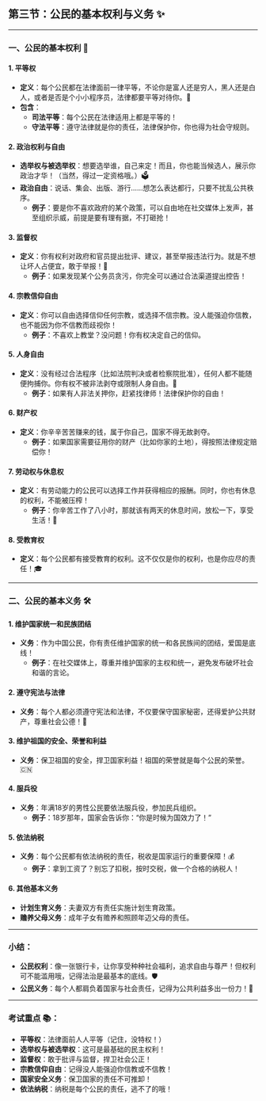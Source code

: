 ## 第三节：公民的基本权利与义务 ✨

---

### 一、公民的基本权利 🎯

#### 1. **平等权**  
- **定义**：每个公民都在法律面前一律平等，不论你是富人还是穷人，黑人还是白人，或者是否是个小小程序员，法律都要平等对待你。💼  
- **包含**：  
  - **司法平等**：每个公民在法律适用上都是平等的！  
  - **守法平等**：遵守法律就是你的责任，法律保护你，你也得为社会守规则。  

#### 2. **政治权利与自由**  
- **选举权与被选举权**：想要选举谁，自己来定！而且，你也能当候选人，展示你政治才华！（当然，得过一定资格哦。）🗳️  
- **政治自由**：说话、集会、出版、游行……想怎么表达都行，只要不扰乱公共秩序。  
  - **例子**：要是你不喜欢政府的某个政策，可以自由地在社交媒体上发声，甚至组织示威，前提是要有理有据，不打砸抢！

#### 3. **监督权**  
- **定义**：你有权利对政府和官员提出批评、建议，甚至举报违法行为。就是不想让坏人占便宜，敢于举报！🚨  
  - **例子**：如果发现某个公务员贪污，你完全可以通过合法渠道提出控告！

#### 4. **宗教信仰自由**  
- **定义**：你可以自由选择信仰任何宗教，或选择不信宗教。没人能强迫你信教，也不能因为你不信教而歧视你！  
  - **例子**：不喜欢上教堂？没问题！你有权决定自己的信仰。

#### 5. **人身自由**  
- **定义**：没有经过合法程序（比如法院判决或者检察院批准），任何人都不能随便拘捕你。你有权不被非法剥夺或限制人身自由。🚫  
  - **例子**：如果有人非法关押你，赶紧找律师！法律保护你的自由！

#### 6. **财产权**  
- **定义**：你辛辛苦苦赚来的钱，属于你自己，国家不得无故剥夺。  
  - **例子**：如果国家需要征用你的财产（比如你家的土地），得按照法律规定赔偿你！

#### 7. **劳动权与休息权**  
- **定义**：有劳动能力的公民可以选择工作并获得相应的报酬。同时，你也有休息的权利，不能被压榨！  
  - **例子**：你辛苦工作了八小时，那就该有两天的休息时间，放松一下，享受生活！🌴

#### 8. **受教育权**  
- **定义**：每个公民都有接受教育的权利。这不仅仅是你的权利，也是你应尽的责任！🎓

---

### 二、公民的基本义务 🛠️

#### 1. **维护国家统一和民族团结**  
- **义务**：作为中国公民，你有责任维护国家的统一和各民族间的团结，爱国是底线！  
  - **例子**：在社交媒体上，尊重并维护国家的主权和统一，避免发布破坏社会和谐的言论。

#### 2. **遵守宪法与法律**  
- **义务**：每个人都必须遵守宪法和法律，不仅要保守国家秘密，还得爱护公共财产，尊重社会公德！🛑

#### 3. **维护祖国的安全、荣誉和利益**  
- **义务**：保卫祖国的安全，捍卫国家利益！祖国的荣誉就是每个公民的荣誉。🇨🇳

#### 4. **服兵役**  
- **义务**：年满18岁的男性公民要依法服兵役，参加民兵组织。  
  - **例子**：18岁那年，国家会告诉你：“你是时候为国效力了！”

#### 5. **依法纳税**  
- **义务**：每个公民都有依法纳税的责任，税收是国家运行的重要保障！💰  
  - **例子**：拿到工资了？别忘了扣税，按时交税，做一个合格的纳税人！

#### 6. **其他基本义务**  
- **计划生育义务**：夫妻双方有责任实施计划生育政策。  
- **赡养父母义务**：成年子女有赡养和照顾年迈父母的责任。

---

### 小结：  
- **公民权利**：像一张银行卡，让你享受种种社会福利，追求自由与尊严！但权利可不能滥用哦，记得法治是最基本的底线。🛡️  
- **公民义务**：每个人都肩负着国家与社会责任，记得为公共利益多出一份力！💪

---

### 考试重点 📚：
- **平等权**：法律面前人人平等（记住，没特权！）
- **选举权与被选举权**：这可是最基础的民主权利！  
- **监督权**：敢于批评与监督，捍卫社会公正！  
- **宗教信仰自由**：记得没人能强迫你信教或不信教！
- **国家安全义务**：保卫国家的责任不可推卸！  
- **依法纳税**：纳税是每个公民的责任，逃不了的哦！